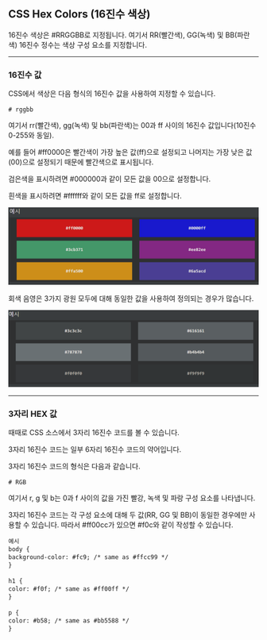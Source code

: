 ## CSS Hex Colors (16진수 색상)
16진수 색상은 #RRGGBB로 지정됩니다. 여기서 RR(빨간색), GG(녹색) 및 BB(파란색) 16진수 정수는 색상 구성 요소를 지정합니다.

***
### 16진수 값
CSS에서 색상은 다음 형식의 16진수 값을 사용하여 지정할 수 있습니다.

    # rggbb

여기서 rr(빨간색), gg(녹색) 및 bb(파란색)는 00과 ff 사이의 16진수 값입니다(10진수 0-255와 동일).

예를 들어 #ff0000은 빨간색이 가장 높은 값(ff)으로 설정되고 나머지는 가장 낮은 값(00)으로 설정되기 때문에 빨간색으로 표시됩니다.

검은색을 표시하려면 #000000과 같이 모든 값을 00으로 설정합니다.

흰색을 표시하려면 #ffffff와 같이 모든 값을 ff로 설정합니다.  

<img src='./img/css_Hex.png'>

회색 음영은 3가지 광원 모두에 대해 동일한 값을 사용하여 정의되는 경우가 많습니다.

<img src='./img/css_Hex2.png'>

***
### 3자리 HEX 값
때때로 CSS 소스에서 3자리 16진수 코드를 볼 수 있습니다.

3자리 16진수 코드는 일부 6자리 16진수 코드의 약어입니다.

3자리 16진수 코드의 형식은 다음과 같습니다.

    # RGB

여기서 r, g 및 b는 0과 f 사이의 값을 가진 빨강, 녹색 및 파랑 구성 요소를 나타냅니다.

3자리 16진수 코드는 각 구성 요소에 대해 두 값(RR, GG 및 BB)이 동일한 경우에만 사용할 수 있습니다. 따라서 #ff00cc가 있으면 #f0c와 같이 작성할 수 있습니다.

    예시
    body {
    background-color: #fc9; /* same as #ffcc99 */
    }

    h1 {
    color: #f0f; /* same as #ff00ff */
    }

    p {
    color: #b58; /* same as #bb5588 */
    }